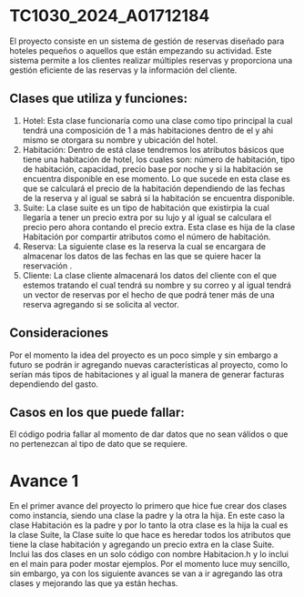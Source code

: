 # TC1030_2024_A01712184
El proyecto consiste en un sistema de gestión de reservas diseñado para hoteles pequeños o aquellos que están empezando su actividad. Este sistema permite a los clientes realizar múltiples reservas y proporciona una gestión eficiente de las reservas y la información del cliente.
## Clases que utiliza y funciones:
1. Hotel: Esta clase funcionaría como una clase como tipo principal la cual tendrá una composición de 1 a más habitaciones dentro de el y ahi mismo se otorgara su nombre y ubicación del hotel.
2. Habitación: Dentro de está clase tendremos los atributos básicos que tiene una habitación de hotel, los cuales son: número de habitación, tipo de habitación, capacidad, precio base por noche y si la habitación se encuentra disponible en ese momento. Lo que sucede en esta clase es que se calculará el precio de la habitación dependiendo de las fechas de la reserva y al igual se sabrá si la habitación se encuentra disponible.
3. Suite: La clase suite es un tipo de habitación que existirpia la cual llegaría a tener un precio extra por su lujo y al igual se calculara el precio pero ahora contando el precio extra. Esta clase es hija de la clase Habitación por compartir atributos como el número de habitación.
4. Reserva: La siguiente clase es la reserva la cual se encargara de almacenar los datos de las fechas en las que se quiere hacer la reservación .
5. Cliente: La clase cliente almacenará los datos del cliente con el que estemos tratando el cual tendrá su nombre y su correo y al igual tendrá un vector de reservas por el hecho de que podrá tener más de una reserva agregando si se solicita al vector.
## Consideraciones
Por el momento la idea del proyecto es un poco simple y sin embargo a futuro se podrán ir agregando nuevas características al proyecto, como lo serían más tipos de habitaciones y al igual la manera de generar facturas dependiendo del gasto.
## Casos en los que puede fallar:
El código podria fallar al momento de dar datos que no sean válidos o que no pertenezcan al tipo de dato que se requiere.
# Avance 1
En el primer avance del proyecto lo primero que hice fue crear dos clases como instancia, siendo una clase la padre y la otra la hija.
En este caso la clase Habitación es la padre y por lo tanto la otra clase es la hija la cual es la clase Suite, la Clase suite lo que hace es heredar todos los atributos que tiene la clase habitación y agregando un precio extra en la clase Suite.
Inclui las dos clases en un solo código con nombre Habitacion.h y lo inclui en el main para poder mostar ejemplos.
Por el momento luce muy sencillo, sin embargo, ya con los siguiente avances se van a ir agregando las otra clases y mejorando las que ya están hechas.
